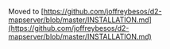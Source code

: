 Moved to [https://github.com/joffreybesos/d2-mapserver/blob/master/INSTALLATION.md](https://github.com/joffreybesos/d2-mapserver/blob/master/INSTALLATION.md)